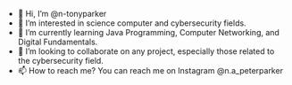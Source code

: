 - 👋 Hi, I’m @n-tonyparker
- 👀 I’m interested in science computer and cybersecurity fields.
- 🌱 I’m currently learning Java Programming, Computer Networking, and Digital Fundamentals.
- 💞️ I’m looking to collaborate on any project, especially those related to the cybersecurity field.
- 📫 How to reach me? You can reach me on Instagram @n.a_peterparker

<!---
n-tonyparker/n-tonyparker is a ✨ special ✨ repository because its `README.md` (this file) appears on your GitHub profile.
You can click the Preview link to take a look at your changes.
--->
